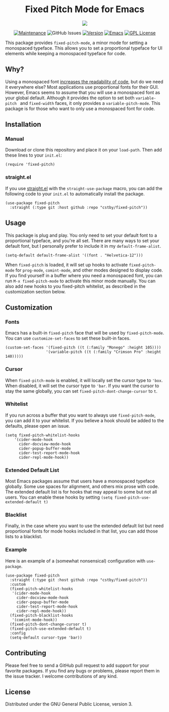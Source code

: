 <h1 align="center">Fixed Pitch Mode for Emacs</h1>

<p align="center">
<img src="https://upload.wikimedia.org/wikipedia/commons/thumb/0/08/EmacsIcon.svg/120px-EmacsIcon.svg.png" />
</p>
<p align="center">
<a href="https://github.com/cstby/fixed-pitch-mode"><img src="https://img.shields.io/badge/Maintained%3F-yes-green.svg" alt="Maintenance"></a>
 <img alt="GitHub Issues" src="https://img.shields.io/github/issues/cstby/fixed-pitch-mode">
<a href="https://github.com/cstby/fixed-pitch-mode"><img src="https://img.shields.io/github/release/cstby/fixed-pitch-mode" alt="Version"></a>
<a href="https://www.gnu.org/software/emacs/"><img src="https://img.shields.io/badge/Emacs-27.1+-7F5AB6?logo=gnu-emacs" alt="Emacs"></a>
<a href="https://www.gnu.org/licenses/gpl-3.0"><img src="https://img.shields.io/badge/License-GPL%20v3-A42E2B?logo=gnu" alt="GPL License"></a>
</p>

This package provides `fixed-pitch-mode`, a minor mode for setting a monospaced typeface. This allows you to set a proportional typeface for UI elements while keeping a monospaced typeface for code.

## Why?

Using a monospaced font [increases the readability of code](https://stackoverflow.com/questions/218623/why-use-monospace-fonts-in-your-ide), but do we need it everywhere else? Most applications use proportional fonts for their GUI. However, Emacs seems to assume that you will use a monospaced font as your global default. Although it provides the option to set both `variable-pitch ` and `fixed-width` faces, it only provides a `variable-pitch-mode`. This package is for those who want to only use a monospaced font for code.

## Installation

### Manual

Download or clone this repository and place it on your `load-path`. Then add these lines to your `init.el`:

```emacs-lisp
(require 'fixed-pitch)
```

### straight.el

If you use [straight.el](https://github.com/raxod502/straight.el) with the `straight-use-package` macro, you can add the following code to your `init.el` to automatically install the package.

```emacs-lisp
(use-package fixed-pitch
  :straight (:type git :host github :repo "cstby/fixed-pitch"))
```

## Usage

This package is plug and play. You only need to set your default font to a proportional typeface, and you're all set. There are many ways to set your default font, but I personally prefer to include it in my `default-frame-alist`.

```emacs-lisp
(setq-default default-frame-alist '((font . "Helvetica-12")))
```

When `fixed-pitch` is loaded, it will set up hooks to activate `fixed-pitch-mode` for `prog-mode`, `comint-mode`, and other modes designed to display code. If you find yourself in a buffer where you need a monospaced font, you can run `M-x fixed-pitch-mode` to activate this minor mode manually. You can also add new hooks to you fixed-pitch whitelist, as described in the customization section below.

## Customization

### Fonts

Emacs has a built-in `fixed-pitch` face that will be used by `fixed-pitch-mode`.  You can use `customize-set-faces` to set these built-in faces.

```emacs-lisp
(custom-set-faces '(fixed-pitch ((t (:family "Monego" :height 105))))
                  '(variable-pitch ((t (:family "Crimson Pro" :height 140)))))
```

### Cursor

When `fixed-pitch-mode` is enabled, it will locally set the cursor type to `'box`. When disabled, it will set the cursor type to `'bar`.  If you want the cursor to stay the same globally, you can set `fixed-pitch-dont-change-cursor` to `t`.

### Whitelist

If you run across a buffer that you want to always use `fixed-pitch-mode`, you can add it to your whitelist. If you believe a hook should be added to the defaults, please open an issue.

```emacs-lisp
(setq fixed-pitch-whitelist-hooks
	'(cider-mode-hook
	  cider-docview-mode-hook
	  cider-popup-buffer-mode
	  cider-test-report-mode-hook
	  cider-repl-mode-hook))
```

### Extended Default List

Most Emacs packages assume that users have a monospaced typeface globally. Some use spaces for alignment, and others mix prose with code. The extended default list is for hooks that may appeal to some but not all users. You can enable these hooks by setting `(setq fixed-pitch-use-extended-default t)`

### Blacklist

Finally, in the case where you want to use the extended default list but need proportional fonts for mode hooks included in that list, you can add those lists to a blacklist.

### Example

Here is an example of a (somewhat nonsensical) configuration with `use-package`.

```emacs-lisp
(use-package fixed-pitch
  :straight (:type git :host github :repo "cstby/fixed-pitch"))
  :custom
  (fixed-pitch-whitelist-hooks
   '(cider-mode-hook
     cider-docview-mode-hook
     cider-popup-buffer-mode
     cider-test-report-mode-hook
     cider-repl-mode-hook))
  (fixed-pitch-blacklist-hooks
   '(comint-mode-hook))
  (fixed-pitch-dont-change-cursor t)
  (fixed-pitch-use-extended-default t)
  :config
  (setq-default cursor-type 'bar))
```

## Contributing

Please feel free to send a GitHub pull request to add support for your favorite packages. If you find any bugs or problems, please report them in the issue tracker. I welcome contributions of any kind.

## License

Distributed under the GNU General Public License, version 3.
